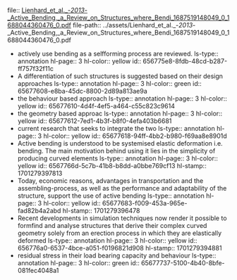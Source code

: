 file:: [Lienhard_et_al._-_2013_-_Active_Bending,_a_Review_on_Structures_where_Bendi_1687519148049_0_1688044360476_0.pdf](../assets/Lienhard_et_al._-_2013_-_Active_Bending,_a_Review_on_Structures_where_Bendi_1687519148049_0_1688044360476_0.pdf)
file-path:: ../assets/Lienhard_et_al._-_2013_-_Active_Bending,_a_Review_on_Structures_where_Bendi_1687519148049_0_1688044360476_0.pdf

- actively use bending as a selfforming process are reviewed.
  ls-type:: annotation
  hl-page:: 3
  hl-color:: yellow
  id:: 656775e8-8fdb-48cd-b287-ff757f32f11c
- A differentiation of such structures is suggested based on their design approaches
  ls-type:: annotation
  hl-page:: 3
  hl-color:: green
  id:: 65677608-e8ba-45dc-8800-2d89a813ae9a
- the behaviour based approach
  ls-type:: annotation
  hl-page:: 3
  hl-color:: yellow
  id:: 65677610-4d4f-4ef5-a464-c55c823c9614
- the geometry based approac
  ls-type:: annotation
  hl-page:: 3
  hl-color:: yellow
  id:: 65677612-7ed1-4b3f-b8f0-4efa403b6681
- current research that seeks to integrate the two
  ls-type:: annotation
  hl-page:: 3
  hl-color:: yellow
  id:: 65677618-94ff-4bb2-b980-f69aa8e8901d
- Active bending is understood to be systemised elastic deformation i.e. bending. The main motivation behind using it lies in the simplicity of producing curved elements
  ls-type:: annotation
  hl-page:: 3
  hl-color:: yellow
  id:: 6567766d-5c7b-41b8-b8dd-a0bbe769cf13
  hl-stamp:: 1701279397813
- Today, economic reasons, advantages in transportation and the assembling-process, as well as the performance and adaptability of the structure, support the use of active bending
  ls-type:: annotation
  hl-page:: 3
  hl-color:: yellow
  id:: 65677683-f009-453a-965e-fad82b4a2abd
  hl-stamp:: 1701279396478
- Recent developments in simulation techniques now render it possible to formfind and analyse structures that derive their complex curved geometry solely from an erection process in which they are elastically deformed
  ls-type:: annotation
  hl-page:: 3
  hl-color:: yellow
  id:: 656776a0-6537-4bce-a051-f0196821d908
  hl-stamp:: 1701279394881
- residual stress in their load bearing capacity and behaviour
  ls-type:: annotation
  hl-page:: 3
  hl-color:: green
  id:: 65677737-5100-4b40-8bfe-081fec4048a1